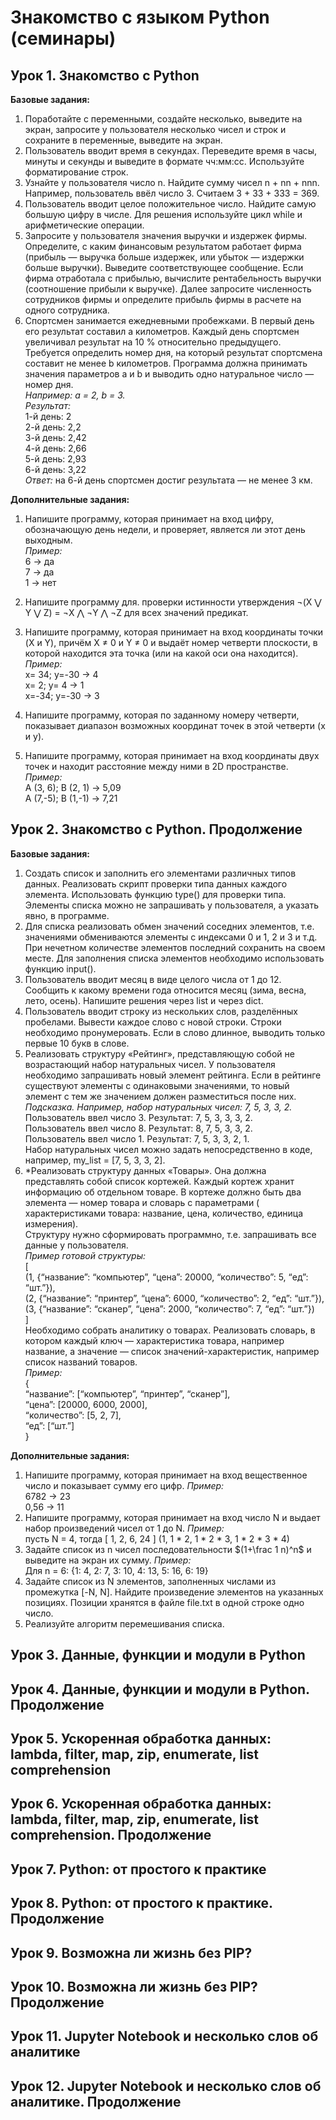 # __Знакомство с языком Python (семинары)__

## __Урок 1. Знакомство с Python__

__Базовые задания:__
1. Поработайте с переменными, создайте несколько, выведите на экран, запросите у пользователя несколько чисел и строк и сохраните в переменные, выведите на экран.
2. Пользователь вводит время в секундах. Переведите время в часы, минуты и секунды и выведите в формате чч:мм:сс. Используйте форматирование строк. 
3. Узнайте у пользователя число n. Найдите сумму чисел n + nn + nnn. Например, пользователь ввёл число 3. Считаем 3 + 33 + 333 = 369. 
4. Пользователь вводит целое положительное число. Найдите самую большую цифру в числе. Для решения используйте цикл while и арифметические операции. 
5. Запросите у пользователя значения выручки и издержек фирмы. Определите, с каким финансовым результатом работает фирма (прибыль — выручка больше издержек, или убыток — издержки больше выручки). Выведите соответствующее сообщение. Если фирма отработала с прибылью, вычислите рентабельность выручки (соотношение прибыли к выручке). Далее запросите численность сотрудников фирмы и определите прибыль фирмы в расчете на одного сотрудника. 
6. Спортсмен занимается ежедневными пробежками. В первый день его результат составил a километров. Каждый день спортсмен увеличивал результат на 10 % относительно предыдущего. Требуется определить номер дня, на который результат спортсмена составит не менее b километров. Программа должна принимать значения параметров a и b и выводить одно натуральное число — номер дня.  
_Например: a = 2, b = 3.  
Результат:_  
1-й день: 2  
2-й день: 2,2  
3-й день: 2,42  
4-й день: 2,66  
5-й день: 2,93  
6-й день: 3,22  
_Ответ:_ на 6-й день спортсмен достиг результата — не менее 3 км.  

__Дополнительные задания:__
1. Напишите программу, которая принимает на вход цифру, обозначающую день недели, и проверяет, является ли этот день выходным.  
_Пример:_  
6 -> да  
7 -> да  
1 -> нет  

2. Напишите программу для. проверки истинности утверждения ¬(X ⋁ Y ⋁ Z) = ¬X ⋀ ¬Y ⋀ ¬Z для всех значений предикат.

3. Напишите программу, которая принимает на вход координаты точки (X и Y), причём X ≠ 0 и Y ≠ 0 и выдаёт номер четверти
   плоскости, в которой находится эта точка (или на какой оси она находится).  
   _Пример:_  
   x= 34; y=-30 -> 4  
   x= 2; y= 4 -> 1  
   x=-34; y=-30 -> 3

4. Напишите программу, которая по заданному номеру четверти, показывает диапазон возможных координат точек в этой
   четверти (x и y).

5. Напишите программу, которая принимает на вход координаты двух точек и находит расстояние между ними в 2D
   пространстве.  
   _Пример:_  
   A (3, 6); B (2, 1) -> 5,09  
   A (7,-5); B (1,-1) -> 7,21

## __Урок 2. Знакомство с Python. Продолжение__

__Базовые задания:__

1. Создать список и заполнить его элементами различных типов данных. Реализовать скрипт проверки типа данных каждого
   элемента. Использовать функцию type() для проверки типа. Элементы списка можно не запрашивать у пользователя, а
   указать явно, в программе.
2. Для списка реализовать обмен значений соседних элементов, т.е. значениями обмениваются элементы с индексами 0 и 1, 2
   и 3 и т.д. При нечетном количестве элементов последний сохранить на своем месте. Для заполнения списка элементов
   необходимо использовать функцию input().
3. Пользователь вводит месяц в виде целого числа от 1 до 12. Сообщить к какому времени года относится месяц (зима,
   весна, лето, осень). Напишите решения через list и через dict.
4. Пользователь вводит строку из нескольких слов, разделённых пробелами. Вывести каждое слово с новой строки. Строки
   необходимо пронумеровать. Если в слово длинное, выводить только первые 10 букв в слове.
5. Реализовать структуру «Рейтинг», представляющую собой не возрастающий набор натуральных чисел. У пользователя
   необходимо запрашивать новый элемент рейтинга. Если в рейтинге существуют элементы с одинаковыми значениями, то новый
   элемент с тем же значением должен разместиться после них.  
   _Подсказка. Например, набор натуральных чисел: 7, 5, 3, 3, 2._  
   Пользователь ввел число 3. Результат: 7, 5, 3, 3, 3, 2.  
   Пользователь ввел число 8. Результат: 8, 7, 5, 3, 3, 2.  
   Пользователь ввел число 1. Результат: 7, 5, 3, 3, 2, 1.  
   Набор натуральных чисел можно задать непосредственно в коде, например, my_list = [7, 5, 3, 3, 2].
6. *Реализовать структуру данных «Товары». Она должна представлять собой список кортежей. Каждый кортеж хранит
   информацию об отдельном товаре. В кортеже должно быть два элемента — номер товара и словарь с параметрами (
   характеристиками товара: название, цена, количество, единица измерения).  
   Структуру нужно сформировать программно, т.е. запрашивать все данные у пользователя.  
   _Пример готовой структуры:_  
   [  
   (1, {“название”: “компьютер”, “цена”: 20000, “количество”: 5, “eд”: “шт.”}),  
   (2, {“название”: “принтер”, “цена”: 6000, “количество”: 2, “eд”: “шт.”}),  
   (3, {“название”: “сканер”, “цена”: 2000, “количество”: 7, “eд”: “шт.”})  
   ]  
   Необходимо собрать аналитику о товарах. Реализовать словарь, в котором каждый ключ — характеристика товара, например
   название, а значение — список значений-характеристик, например список названий товаров.  
   _Пример:_  
   {  
   “название”: [“компьютер”, “принтер”, “сканер”],  
   “цена”: [20000, 6000, 2000],  
   “количество”: [5, 2, 7],  
   “ед”: [“шт.”]  
   }

__Дополнительные задания:__

1. Напишите программу, которая принимает на вход вещественное число и показывает сумму его цифр.
   _Пример:_  
   6782 -> 23  
   0,56 -> 11
2. Напишите программу, которая принимает на вход число N и выдает набор произведений чисел от 1 до N.
   _Пример:_  
   пусть N = 4, тогда [ 1, 2, 6, 24 ] (1, 1 * 2, 1 * 2 * 3, 1 * 2 * 3 * 4)
3. Задайте список из n чисел последовательности $(1+\frac 1 n)^n$ и выведите на экран их сумму.
   _Пример:_  
   Для n = 6: {1: 4, 2: 7, 3: 10, 4: 13, 5: 16, 6: 19}
4. Задайте список из N элементов, заполненных числами из промежутка [-N, N]. Найдите произведение элементов на указанных
   позициях. Позиции хранятся в файле file.txt в одной строке одно число.
5. Реализуйте алгоритм перемешивания списка.

## __Урок 3. Данные, функции и модули в Python__

## __Урок 4. Данные, функции и модули в Python. Продолжение__

## __Урок 5. Ускоренная обработка данных: lambda, filter, map, zip, enumerate, list comprehension__

## __Урок 6. Ускоренная обработка данных: lambda, filter, map, zip, enumerate, list comprehension. Продолжение__

## __Урок 7. Python: от простого к практике__

## __Урок 8. Python: от простого к практике. Продолжение__

## __Урок 9. Возможна ли жизнь без PIP?__

## __Урок 10. Возможна ли жизнь без PIP? Продолжение__

## __Урок 11. Jupyter Notebook и несколько слов об аналитике__

## __Урок 12. Jupyter Notebook и несколько слов об аналитике. Продолжение__